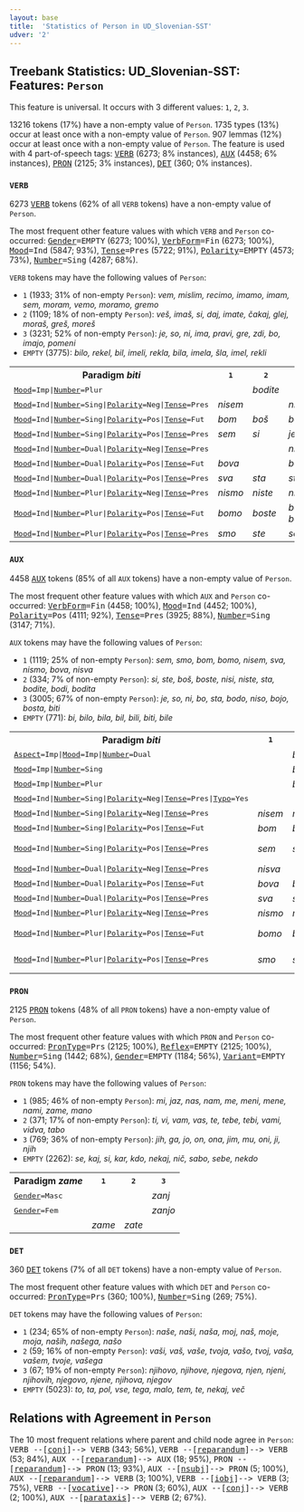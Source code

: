 ```yaml
---
layout: base
title:  'Statistics of Person in UD_Slovenian-SST'
udver: '2'
---
```


## Treebank Statistics: UD_Slovenian-SST: Features: `Person`

This feature is universal.
It occurs with 3 different values: `1`, `2`, `3`.

13216 tokens (17%) have a non-empty value of `Person`.
1735 types (13%) occur at least once with a non-empty value of `Person`.
907 lemmas (12%) occur at least once with a non-empty value of `Person`.
The feature is used with 4 part-of-speech tags: <tt><a href="sl_sst-pos-VERB.html">VERB</a></tt> (6273; 8% instances), <tt><a href="sl_sst-pos-AUX.html">AUX</a></tt> (4458; 6% instances), <tt><a href="sl_sst-pos-PRON.html">PRON</a></tt> (2125; 3% instances), <tt><a href="sl_sst-pos-DET.html">DET</a></tt> (360; 0% instances).

### `VERB`

6273 <tt><a href="sl_sst-pos-VERB.html">VERB</a></tt> tokens (62% of all `VERB` tokens) have a non-empty value of `Person`.

The most frequent other feature values with which `VERB` and `Person` co-occurred: <tt><a href="sl_sst-feat-Gender.html">Gender</a></tt><tt>=EMPTY</tt> (6273; 100%), <tt><a href="sl_sst-feat-VerbForm.html">VerbForm</a></tt><tt>=Fin</tt> (6273; 100%), <tt><a href="sl_sst-feat-Mood.html">Mood</a></tt><tt>=Ind</tt> (5847; 93%), <tt><a href="sl_sst-feat-Tense.html">Tense</a></tt><tt>=Pres</tt> (5722; 91%), <tt><a href="sl_sst-feat-Polarity.html">Polarity</a></tt><tt>=EMPTY</tt> (4573; 73%), <tt><a href="sl_sst-feat-Number.html">Number</a></tt><tt>=Sing</tt> (4287; 68%).

`VERB` tokens may have the following values of `Person`:

* `1` (1933; 31% of non-empty `Person`): <em>vem, mislim, recimo, imamo, imam, sem, moram, vemo, moramo, gremo</em>
* `2` (1109; 18% of non-empty `Person`): <em>veš, imaš, si, daj, imate, čakaj, glej, moraš, greš, moreš</em>
* `3` (3231; 52% of non-empty `Person`): <em>je, so, ni, ima, pravi, gre, zdi, bo, imajo, pomeni</em>
* `EMPTY` (3775): <em>bilo, rekel, bil, imeli, rekla, bila, imela, šla, imel, rekli</em>

<table>
  <tr><th>Paradigm <i>biti</i></th><th><tt>1</tt></th><th><tt>2</tt></th><th><tt>3</tt></th></tr>
  <tr><td><tt><tt><a href="sl_sst-feat-Mood.html">Mood</a></tt><tt>=Imp</tt>|<tt><a href="sl_sst-feat-Number.html">Number</a></tt><tt>=Plur</tt></tt></td><td></td><td><em>bodite</em></td><td></td></tr>
  <tr><td><tt><tt><a href="sl_sst-feat-Mood.html">Mood</a></tt><tt>=Ind</tt>|<tt><a href="sl_sst-feat-Number.html">Number</a></tt><tt>=Sing</tt>|<tt><a href="sl_sst-feat-Polarity.html">Polarity</a></tt><tt>=Neg</tt>|<tt><a href="sl_sst-feat-Tense.html">Tense</a></tt><tt>=Pres</tt></tt></td><td><em>nisem</em></td><td></td><td><em>ni</em></td></tr>
  <tr><td><tt><tt><a href="sl_sst-feat-Mood.html">Mood</a></tt><tt>=Ind</tt>|<tt><a href="sl_sst-feat-Number.html">Number</a></tt><tt>=Sing</tt>|<tt><a href="sl_sst-feat-Polarity.html">Polarity</a></tt><tt>=Pos</tt>|<tt><a href="sl_sst-feat-Tense.html">Tense</a></tt><tt>=Fut</tt></tt></td><td><em>bom</em></td><td><em>boš</em></td><td><em>bo</em></td></tr>
  <tr><td><tt><tt><a href="sl_sst-feat-Mood.html">Mood</a></tt><tt>=Ind</tt>|<tt><a href="sl_sst-feat-Number.html">Number</a></tt><tt>=Sing</tt>|<tt><a href="sl_sst-feat-Polarity.html">Polarity</a></tt><tt>=Pos</tt>|<tt><a href="sl_sst-feat-Tense.html">Tense</a></tt><tt>=Pres</tt></tt></td><td><em>sem</em></td><td><em>si</em></td><td><em>je</em></td></tr>
  <tr><td><tt><tt><a href="sl_sst-feat-Mood.html">Mood</a></tt><tt>=Ind</tt>|<tt><a href="sl_sst-feat-Number.html">Number</a></tt><tt>=Dual</tt>|<tt><a href="sl_sst-feat-Polarity.html">Polarity</a></tt><tt>=Neg</tt>|<tt><a href="sl_sst-feat-Tense.html">Tense</a></tt><tt>=Pres</tt></tt></td><td></td><td></td><td><em>nista</em></td></tr>
  <tr><td><tt><tt><a href="sl_sst-feat-Mood.html">Mood</a></tt><tt>=Ind</tt>|<tt><a href="sl_sst-feat-Number.html">Number</a></tt><tt>=Dual</tt>|<tt><a href="sl_sst-feat-Polarity.html">Polarity</a></tt><tt>=Pos</tt>|<tt><a href="sl_sst-feat-Tense.html">Tense</a></tt><tt>=Fut</tt></tt></td><td><em>bova</em></td><td></td><td><em>bosta</em></td></tr>
  <tr><td><tt><tt><a href="sl_sst-feat-Mood.html">Mood</a></tt><tt>=Ind</tt>|<tt><a href="sl_sst-feat-Number.html">Number</a></tt><tt>=Dual</tt>|<tt><a href="sl_sst-feat-Polarity.html">Polarity</a></tt><tt>=Pos</tt>|<tt><a href="sl_sst-feat-Tense.html">Tense</a></tt><tt>=Pres</tt></tt></td><td><em>sva</em></td><td><em>sta</em></td><td><em>sta</em></td></tr>
  <tr><td><tt><tt><a href="sl_sst-feat-Mood.html">Mood</a></tt><tt>=Ind</tt>|<tt><a href="sl_sst-feat-Number.html">Number</a></tt><tt>=Plur</tt>|<tt><a href="sl_sst-feat-Polarity.html">Polarity</a></tt><tt>=Neg</tt>|<tt><a href="sl_sst-feat-Tense.html">Tense</a></tt><tt>=Pres</tt></tt></td><td><em>nismo</em></td><td><em>niste</em></td><td><em>niso</em></td></tr>
  <tr><td><tt><tt><a href="sl_sst-feat-Mood.html">Mood</a></tt><tt>=Ind</tt>|<tt><a href="sl_sst-feat-Number.html">Number</a></tt><tt>=Plur</tt>|<tt><a href="sl_sst-feat-Polarity.html">Polarity</a></tt><tt>=Pos</tt>|<tt><a href="sl_sst-feat-Tense.html">Tense</a></tt><tt>=Fut</tt></tt></td><td><em>bomo</em></td><td><em>boste</em></td><td><em>bodo, bojo</em></td></tr>
  <tr><td><tt><tt><a href="sl_sst-feat-Mood.html">Mood</a></tt><tt>=Ind</tt>|<tt><a href="sl_sst-feat-Number.html">Number</a></tt><tt>=Plur</tt>|<tt><a href="sl_sst-feat-Polarity.html">Polarity</a></tt><tt>=Pos</tt>|<tt><a href="sl_sst-feat-Tense.html">Tense</a></tt><tt>=Pres</tt></tt></td><td><em>smo</em></td><td><em>ste</em></td><td><em>so</em></td></tr>
</table>

### `AUX`

4458 <tt><a href="sl_sst-pos-AUX.html">AUX</a></tt> tokens (85% of all `AUX` tokens) have a non-empty value of `Person`.

The most frequent other feature values with which `AUX` and `Person` co-occurred: <tt><a href="sl_sst-feat-VerbForm.html">VerbForm</a></tt><tt>=Fin</tt> (4458; 100%), <tt><a href="sl_sst-feat-Mood.html">Mood</a></tt><tt>=Ind</tt> (4452; 100%), <tt><a href="sl_sst-feat-Polarity.html">Polarity</a></tt><tt>=Pos</tt> (4111; 92%), <tt><a href="sl_sst-feat-Tense.html">Tense</a></tt><tt>=Pres</tt> (3925; 88%), <tt><a href="sl_sst-feat-Number.html">Number</a></tt><tt>=Sing</tt> (3147; 71%).

`AUX` tokens may have the following values of `Person`:

* `1` (1119; 25% of non-empty `Person`): <em>sem, smo, bom, bomo, nisem, sva, nismo, bova, nisva</em>
* `2` (334; 7% of non-empty `Person`): <em>si, ste, boš, boste, nisi, niste, sta, bodite, bodi, bodita</em>
* `3` (3005; 67% of non-empty `Person`): <em>je, so, ni, bo, sta, bodo, niso, bojo, bosta, biti</em>
* `EMPTY` (771): <em>bi, bilo, bila, bil, bili, biti, bile</em>

<table>
  <tr><th>Paradigm <i>biti</i></th><th><tt>1</tt></th><th><tt>2</tt></th><th><tt>3</tt></th></tr>
  <tr><td><tt><tt><a href="sl_sst-feat-Aspect.html">Aspect</a></tt><tt>=Imp</tt>|<tt><a href="sl_sst-feat-Mood.html">Mood</a></tt><tt>=Imp</tt>|<tt><a href="sl_sst-feat-Number.html">Number</a></tt><tt>=Dual</tt></tt></td><td></td><td><em>bodita</em></td><td></td></tr>
  <tr><td><tt><tt><a href="sl_sst-feat-Mood.html">Mood</a></tt><tt>=Imp</tt>|<tt><a href="sl_sst-feat-Number.html">Number</a></tt><tt>=Sing</tt></tt></td><td></td><td><em>bodi</em></td><td></td></tr>
  <tr><td><tt><tt><a href="sl_sst-feat-Mood.html">Mood</a></tt><tt>=Imp</tt>|<tt><a href="sl_sst-feat-Number.html">Number</a></tt><tt>=Plur</tt></tt></td><td></td><td><em>bodite</em></td><td></td></tr>
  <tr><td><tt><tt><a href="sl_sst-feat-Mood.html">Mood</a></tt><tt>=Ind</tt>|<tt><a href="sl_sst-feat-Number.html">Number</a></tt><tt>=Sing</tt>|<tt><a href="sl_sst-feat-Polarity.html">Polarity</a></tt><tt>=Neg</tt>|<tt><a href="sl_sst-feat-Tense.html">Tense</a></tt><tt>=Pres</tt>|<tt><a href="sl_sst-feat-Typo.html">Typo</a></tt><tt>=Yes</tt></tt></td><td></td><td></td><td><em>ni</em></td></tr>
  <tr><td><tt><tt><a href="sl_sst-feat-Mood.html">Mood</a></tt><tt>=Ind</tt>|<tt><a href="sl_sst-feat-Number.html">Number</a></tt><tt>=Sing</tt>|<tt><a href="sl_sst-feat-Polarity.html">Polarity</a></tt><tt>=Neg</tt>|<tt><a href="sl_sst-feat-Tense.html">Tense</a></tt><tt>=Pres</tt></tt></td><td><em>nisem</em></td><td><em>nisi</em></td><td><em>ni</em></td></tr>
  <tr><td><tt><tt><a href="sl_sst-feat-Mood.html">Mood</a></tt><tt>=Ind</tt>|<tt><a href="sl_sst-feat-Number.html">Number</a></tt><tt>=Sing</tt>|<tt><a href="sl_sst-feat-Polarity.html">Polarity</a></tt><tt>=Pos</tt>|<tt><a href="sl_sst-feat-Tense.html">Tense</a></tt><tt>=Fut</tt></tt></td><td><em>bom</em></td><td><em>boš</em></td><td><em>bo</em></td></tr>
  <tr><td><tt><tt><a href="sl_sst-feat-Mood.html">Mood</a></tt><tt>=Ind</tt>|<tt><a href="sl_sst-feat-Number.html">Number</a></tt><tt>=Sing</tt>|<tt><a href="sl_sst-feat-Polarity.html">Polarity</a></tt><tt>=Pos</tt>|<tt><a href="sl_sst-feat-Tense.html">Tense</a></tt><tt>=Pres</tt></tt></td><td><em>sem</em></td><td><em>si</em></td><td><em>je, biti</em></td></tr>
  <tr><td><tt><tt><a href="sl_sst-feat-Mood.html">Mood</a></tt><tt>=Ind</tt>|<tt><a href="sl_sst-feat-Number.html">Number</a></tt><tt>=Dual</tt>|<tt><a href="sl_sst-feat-Polarity.html">Polarity</a></tt><tt>=Neg</tt>|<tt><a href="sl_sst-feat-Tense.html">Tense</a></tt><tt>=Pres</tt></tt></td><td><em>nisva</em></td><td></td><td><em>nista</em></td></tr>
  <tr><td><tt><tt><a href="sl_sst-feat-Mood.html">Mood</a></tt><tt>=Ind</tt>|<tt><a href="sl_sst-feat-Number.html">Number</a></tt><tt>=Dual</tt>|<tt><a href="sl_sst-feat-Polarity.html">Polarity</a></tt><tt>=Pos</tt>|<tt><a href="sl_sst-feat-Tense.html">Tense</a></tt><tt>=Fut</tt></tt></td><td><em>bova</em></td><td><em>bosta</em></td><td><em>bosta</em></td></tr>
  <tr><td><tt><tt><a href="sl_sst-feat-Mood.html">Mood</a></tt><tt>=Ind</tt>|<tt><a href="sl_sst-feat-Number.html">Number</a></tt><tt>=Dual</tt>|<tt><a href="sl_sst-feat-Polarity.html">Polarity</a></tt><tt>=Pos</tt>|<tt><a href="sl_sst-feat-Tense.html">Tense</a></tt><tt>=Pres</tt></tt></td><td><em>sva</em></td><td><em>sta</em></td><td><em>sta</em></td></tr>
  <tr><td><tt><tt><a href="sl_sst-feat-Mood.html">Mood</a></tt><tt>=Ind</tt>|<tt><a href="sl_sst-feat-Number.html">Number</a></tt><tt>=Plur</tt>|<tt><a href="sl_sst-feat-Polarity.html">Polarity</a></tt><tt>=Neg</tt>|<tt><a href="sl_sst-feat-Tense.html">Tense</a></tt><tt>=Pres</tt></tt></td><td><em>nismo</em></td><td><em>niste</em></td><td><em>niso</em></td></tr>
  <tr><td><tt><tt><a href="sl_sst-feat-Mood.html">Mood</a></tt><tt>=Ind</tt>|<tt><a href="sl_sst-feat-Number.html">Number</a></tt><tt>=Plur</tt>|<tt><a href="sl_sst-feat-Polarity.html">Polarity</a></tt><tt>=Pos</tt>|<tt><a href="sl_sst-feat-Tense.html">Tense</a></tt><tt>=Fut</tt></tt></td><td><em>bomo</em></td><td><em>boste</em></td><td><em>bodo, bojo</em></td></tr>
  <tr><td><tt><tt><a href="sl_sst-feat-Mood.html">Mood</a></tt><tt>=Ind</tt>|<tt><a href="sl_sst-feat-Number.html">Number</a></tt><tt>=Plur</tt>|<tt><a href="sl_sst-feat-Polarity.html">Polarity</a></tt><tt>=Pos</tt>|<tt><a href="sl_sst-feat-Tense.html">Tense</a></tt><tt>=Pres</tt></tt></td><td><em>smo</em></td><td><em>ste</em></td><td><em>so, sa</em></td></tr>
</table>

### `PRON`

2125 <tt><a href="sl_sst-pos-PRON.html">PRON</a></tt> tokens (48% of all `PRON` tokens) have a non-empty value of `Person`.

The most frequent other feature values with which `PRON` and `Person` co-occurred: <tt><a href="sl_sst-feat-PronType.html">PronType</a></tt><tt>=Prs</tt> (2125; 100%), <tt><a href="sl_sst-feat-Reflex.html">Reflex</a></tt><tt>=EMPTY</tt> (2125; 100%), <tt><a href="sl_sst-feat-Number.html">Number</a></tt><tt>=Sing</tt> (1442; 68%), <tt><a href="sl_sst-feat-Gender.html">Gender</a></tt><tt>=EMPTY</tt> (1184; 56%), <tt><a href="sl_sst-feat-Variant.html">Variant</a></tt><tt>=EMPTY</tt> (1156; 54%).

`PRON` tokens may have the following values of `Person`:

* `1` (985; 46% of non-empty `Person`): <em>mi, jaz, nas, nam, me, meni, mene, nami, zame, mano</em>
* `2` (371; 17% of non-empty `Person`): <em>ti, vi, vam, vas, te, tebe, tebi, vami, vidva, tabo</em>
* `3` (769; 36% of non-empty `Person`): <em>jih, ga, jo, on, ona, jim, mu, oni, ji, njih</em>
* `EMPTY` (2262): <em>se, kaj, si, kar, kdo, nekaj, nič, sabo, sebe, nekdo</em>

<table>
  <tr><th>Paradigm <i>zame</i></th><th><tt>1</tt></th><th><tt>2</tt></th><th><tt>3</tt></th></tr>
  <tr><td><tt><tt><a href="sl_sst-feat-Gender.html">Gender</a></tt><tt>=Masc</tt></tt></td><td></td><td></td><td><em>zanj</em></td></tr>
  <tr><td><tt><tt><a href="sl_sst-feat-Gender.html">Gender</a></tt><tt>=Fem</tt></tt></td><td></td><td></td><td><em>zanjo</em></td></tr>
  <tr><td><tt></tt></td><td><em>zame</em></td><td><em>zate</em></td><td></td></tr>
</table>

### `DET`

360 <tt><a href="sl_sst-pos-DET.html">DET</a></tt> tokens (7% of all `DET` tokens) have a non-empty value of `Person`.

The most frequent other feature values with which `DET` and `Person` co-occurred: <tt><a href="sl_sst-feat-PronType.html">PronType</a></tt><tt>=Prs</tt> (360; 100%), <tt><a href="sl_sst-feat-Number.html">Number</a></tt><tt>=Sing</tt> (269; 75%).

`DET` tokens may have the following values of `Person`:

* `1` (234; 65% of non-empty `Person`): <em>naše, naši, naša, moj, naš, moje, moja, naših, našega, našo</em>
* `2` (59; 16% of non-empty `Person`): <em>vaši, vaš, vaše, tvoja, vašo, tvoj, vaša, vašem, tvoje, vašega</em>
* `3` (67; 19% of non-empty `Person`): <em>njihovo, njihove, njegova, njen, njeni, njihovih, njegovo, njene, njihova, njegov</em>
* `EMPTY` (5023): <em>to, ta, pol, vse, tega, malo, tem, te, nekaj, več</em>

## Relations with Agreement in `Person`

The 10 most frequent relations where parent and child node agree in `Person`:
<tt>VERB --[<tt><a href="sl_sst-dep-conj.html">conj</a></tt>]--> VERB</tt> (343; 56%),
<tt>VERB --[<tt><a href="sl_sst-dep-reparandum.html">reparandum</a></tt>]--> VERB</tt> (53; 84%),
<tt>AUX --[<tt><a href="sl_sst-dep-reparandum.html">reparandum</a></tt>]--> AUX</tt> (18; 95%),
<tt>PRON --[<tt><a href="sl_sst-dep-reparandum.html">reparandum</a></tt>]--> PRON</tt> (13; 93%),
<tt>AUX --[<tt><a href="sl_sst-dep-nsubj.html">nsubj</a></tt>]--> PRON</tt> (5; 100%),
<tt>AUX --[<tt><a href="sl_sst-dep-reparandum.html">reparandum</a></tt>]--> VERB</tt> (3; 100%),
<tt>VERB --[<tt><a href="sl_sst-dep-iobj.html">iobj</a></tt>]--> VERB</tt> (3; 75%),
<tt>VERB --[<tt><a href="sl_sst-dep-vocative.html">vocative</a></tt>]--> PRON</tt> (3; 60%),
<tt>AUX --[<tt><a href="sl_sst-dep-conj.html">conj</a></tt>]--> VERB</tt> (2; 100%),
<tt>AUX --[<tt><a href="sl_sst-dep-parataxis.html">parataxis</a></tt>]--> VERB</tt> (2; 67%).


